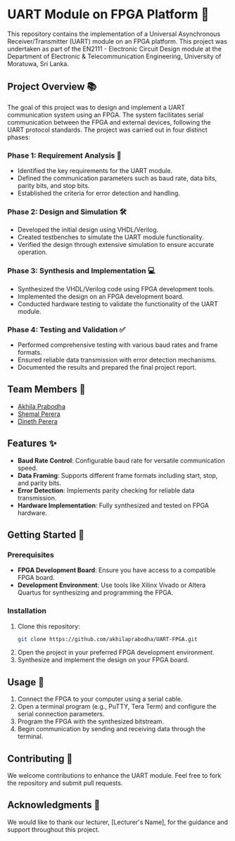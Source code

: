 # UART Module on FPGA Platform 🚀

This repository contains the implementation of a Universal Asynchronous Receiver/Transmitter (UART) module on an FPGA platform. This project was undertaken as part of the EN2111 - Electronic Circuit Design module at the Department of Electronic & Telecommunication Engineering, University of Moratuwa, Sri Lanka.

## Project Overview 📚

The goal of this project was to design and implement a UART communication system using an FPGA. The system facilitates serial communication between the FPGA and external devices, following the UART protocol standards. The project was carried out in four distinct phases:

### Phase 1: Requirement Analysis 📝

- Identified the key requirements for the UART module.
- Defined the communication parameters such as baud rate, data bits, parity bits, and stop bits.
- Established the criteria for error detection and handling.

### Phase 2: Design and Simulation 🛠️

- Developed the initial design using VHDL/Verilog.
- Created testbenches to simulate the UART module functionality.
- Verified the design through extensive simulation to ensure accurate operation.

### Phase 3: Synthesis and Implementation 💻

- Synthesized the VHDL/Verilog code using FPGA development tools.
- Implemented the design on an FPGA development board.
- Conducted hardware testing to validate the functionality of the UART module.

### Phase 4: Testing and Validation ✅

- Performed comprehensive testing with various baud rates and frame formats.
- Ensured reliable data transmission with error detection mechanisms.
- Documented the results and prepared the final project report.

## Team Members 👥

- [Akhila Prabodha]()
- [Shemal Perera]()
- [Dineth Perera]()

## Features ✨

- **Baud Rate Control**: Configurable baud rate for versatile communication speed.
- **Data Framing**: Supports different frame formats including start, stop, and parity bits.
- **Error Detection**: Implements parity checking for reliable data transmission.
- **Hardware Implementation**: Fully synthesized and tested on FPGA hardware.

## Getting Started 🚀

### Prerequisites

- **FPGA Development Board**: Ensure you have access to a compatible FPGA board.
- **Development Environment**: Use tools like Xilinx Vivado or Altera Quartus for synthesizing and programming the FPGA.

### Installation

1. Clone this repository:
    ```bash
    git clone https://github.com/akhilaprabodha/UART-FPGA.git
    ```
2. Open the project in your preferred FPGA development environment.
3. Synthesize and implement the design on your FPGA board.

## Usage 📖

1. Connect the FPGA to your computer using a serial cable.
2. Open a terminal program (e.g., PuTTY, Tera Term) and configure the serial connection parameters.
3. Program the FPGA with the synthesized bitstream.
4. Begin communication by sending and receiving data through the terminal.

## Contributing 🤝

We welcome contributions to enhance the UART module. Feel free to fork the repository and submit pull requests.

## Acknowledgments 🙏

We would like to thank our lecturer, [Lecturer's Name], for the guidance and support throughout this project.
